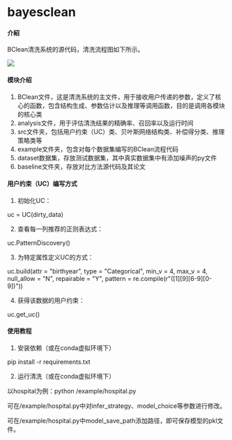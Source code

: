 # bayesclean

#### 介紹
BClean清洗系统的源代码，清洗流程图如下所示。

![](https://gitee.com/wx_389ac836ab/bayesclean/raw/master/figure/overview.jpg)

#### 模块介绍

1. BClean文件，这是清洗系统的主文件，用于接收用户传递的参数，定义了核心的函数，包含结构生成、参数估计以及推理等调用函数，目的是调用各模块的核心类
2. analysis文件，用于评估清洗结果的精确率、召回率以及运行时间
3. src文件夹，包括用户约束（UC）类、贝叶斯网络结构类、补偿得分类、推理策略类等
4. example文件夹，包含对每个数据集编写的BClean流程代码
5. dataset数据集，存放测试数据集，其中真实数据集中有添加噪声的py文件
6. baseline文件夹，存放对比方法源代码及其论文

#### 用户约束（UC）编写方式
1. 初始化UC：

uc = UC(dirty_data)

2. 查看每一列推荐的正则表达式：

uc.PatternDiscovery()

3. 为特定属性定义UC的方式：

uc.build(attr = "birthyear", type = "Categorical", min_v = 4, max_v = 4, null_allow = "N", repairable = "Y", pattern = re.compile(r"([1][9][6-9][0-9])")) 

4. 获得该数据的用户约束：

uc.get_uc()

#### 使用教程

1. 安装依赖（或在conda虚拟环境下） 

pip install -r requirements.txt

2. 运行清洗（或在conda虚拟环境下） 

以hospital为例：python /example/hospital.py

可在/example/hospital.py中对infer_strategy、model_choice等参数进行修改。

可在/example/hospital.py中model_save_path添加路径，即可保存模型的pkl文件。

